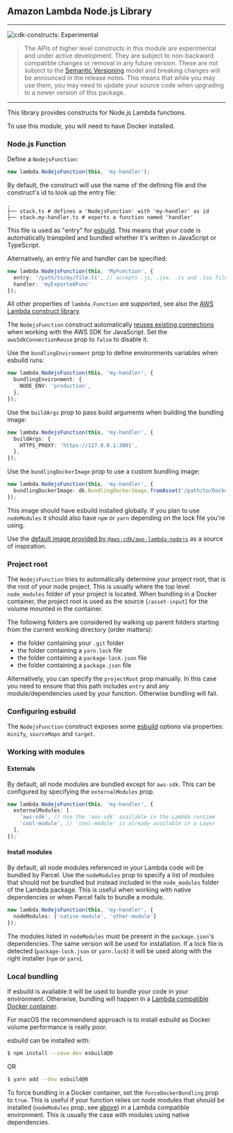 ## Amazon Lambda Node.js Library
<!--BEGIN STABILITY BANNER-->
---

![cdk-constructs: Experimental](https://img.shields.io/badge/cdk--constructs-experimental-important.svg?style=for-the-badge)

> The APIs of higher level constructs in this module are experimental and under active development. They are subject to non-backward compatible changes or removal in any future version. These are not subject to the [Semantic Versioning](https://semver.org/) model and breaking changes will be announced in the release notes. This means that while you may use them, you may need to update your source code when upgrading to a newer version of this package.

---
<!--END STABILITY BANNER-->

This library provides constructs for Node.js Lambda functions.

To use this module, you will need to have Docker installed.

### Node.js Function
Define a `NodejsFunction`:

```ts
new lambda.NodejsFunction(this, 'my-handler');
```

By default, the construct will use the name of the defining file and the construct's id to look
up the entry file:
```
.
├── stack.ts # defines a 'NodejsFunction' with 'my-handler' as id
├── stack.my-handler.ts # exports a function named 'handler'
```

This file is used as "entry" for [esbuild](https://esbuild.github.io/). This means that your code is automatically transpiled and bundled whether it's written in JavaScript or TypeScript.

Alternatively, an entry file and handler can be specified:

```ts
new lambda.NodejsFunction(this, 'MyFunction', {
  entry: '/path/to/my/file.ts', // accepts .js, .jsx, .ts and .tsx files
  handler: 'myExportedFunc'
});
```

All other properties of `lambda.Function` are supported, see also the [AWS Lambda construct library](https://github.com/aws/aws-cdk/tree/master/packages/%40aws-cdk/aws-lambda).

The `NodejsFunction` construct automatically [reuses existing connections](https://docs.aws.amazon.com/sdk-for-javascript/v2/developer-guide/node-reusing-connections.html)
when working with the AWS SDK for JavaScript. Set the `awsSdkConnectionReuse` prop to `false` to disable it.

Use the `bundlingEnvironment` prop to define environments variables when esbuild runs:

```ts
new lambda.NodejsFunction(this, 'my-handler', {
  bundlingEnvironment: {
    NODE_ENV: 'production',
  },
});
```

Use the `buildArgs` prop to pass build arguments when building the bundling image:

```ts
new lambda.NodejsFunction(this, 'my-handler', {
  buildArgs: {
    HTTPS_PROXY: 'https://127.0.0.1:3001',
  },
});
```

Use the `bundlingDockerImage` prop to use a custom bundling image:

```ts
new lambda.NodejsFunction(this, 'my-handler', {
  bundlingDockerImage: dk.BundlingDockerImage.fromAsset('/path/to/Dockerfile'),
});
```

This image should have esbuild installed globally. If you plan to use `nodeModules` it
should also have `npm` or `yarn` depending on the lock file you're using.

Use the [default image provided by `@aws-cdk/aws-lambda-nodejs`](https://github.com/aws/aws-cdk/blob/master/packages/%40aws-cdk/aws-lambda-nodejs/lib/Dockerfile)
as a source of inspiration.

### Project root
The `NodejsFunction` tries to automatically determine your project root, that is
the root of your node project. This is usually where the top level `node_modules`
folder of your project is located. When bundling in a Docker container, the
project root is used as the source (`/asset-input`) for the volume mounted in
the container.

The following folders are considered by walking up parent folders starting from
the current working directory (order matters):
* the folder containing your `.git` folder
* the folder containing a `yarn.lock` file
* the folder containing a `package-lock.json` file
* the folder containing a `package.json` file

Alternatively, you can specify the `projectRoot` prop manually. In this case you
need to ensure that this path includes `entry` and any module/dependencies used
by your function. Otherwise bundling will fail.

### Configuring esbuild
The `NodejsFunction` construct exposes some [esbuild](https://esbuild.github.io/) options via properties: `minify`, `sourceMaps` and `target`.

### Working with modules

#### Externals
By default, all node modules are bundled except for `aws-sdk`. This can be configured by specifying
the `externalModules` prop.

```ts
new lambda.NodejsFunction(this, 'my-handler', {
  externalModules: [
    'aws-sdk', // Use the 'aws-sdk' available in the Lambda runtime
    'cool-module', // 'cool-module' is already available in a Layer
  ],
});
```

#### Install modules
By default, all node modules referenced in your Lambda code will be bundled by Parcel.
Use the `nodeModules` prop to specify a list of modules that should not be bundled
but instead included in the `node_modules` folder of the Lambda package. This is useful
when working with native dependencies or when Parcel fails to bundle a module.

```ts
new lambda.NodejsFunction(this, 'my-handler', {
  nodeModules: ['native-module', 'other-module']
});
```

The modules listed in `nodeModules` must be present in the `package.json`'s dependencies. The
same version will be used for installation. If a lock file is detected (`package-lock.json` or
`yarn.lock`) it will be used along with the right installer (`npm` or `yarn`).

### Local bundling
If esbuild is available it will be used to bundle your code in your environment. Otherwise,
bundling will happen in a [Lambda compatible Docker container](https://hub.docker.com/r/amazon/aws-sam-cli-build-image-nodejs12.x).

For macOS the recommendend approach is to install esbuild as Docker volume performance is really poor.

esbuild can be installed with:

```bash
$ npm install --save-dev esbuild@0
```

OR

```bash
$ yarn add --dev esbuild@0
```

To force bundling in a Docker container, set the `forceDockerBundling` prop to `true`. This
is useful if your function relies on node modules that should be installed (`nodeModules` prop, see [above](#install-modules)) in a Lambda compatible environment. This is usually the
case with modules using native dependencies.

